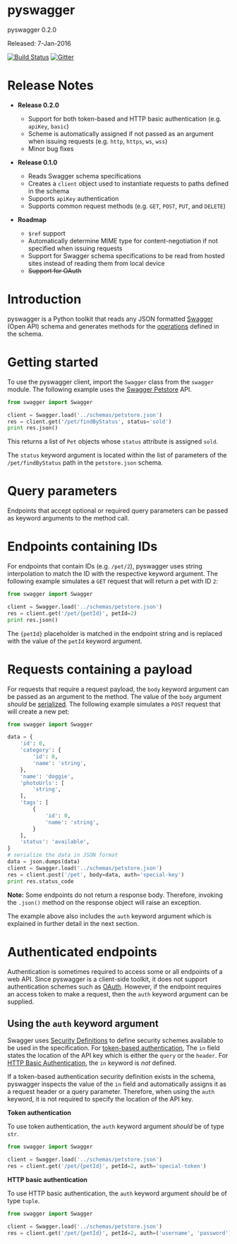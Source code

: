 # pyswagger

pyswagger 0.2.0

Released: 7-Jan-2016

[![Build Status](https://travis-ci.org/rightlag/pyswagger.svg?branch=master)](https://travis-ci.org/rightlag/pyswagger)
[![Gitter](https://badges.gitter.im/rightlag/pyswagger.svg)](https://gitter.im/rightlag/pyswagger?utm_source=badge&utm_medium=badge&utm_campaign=pr-badge)

# Release Notes

  - **Release 0.2.0**
    - Support for both token-based and HTTP basic authentication (e.g. `apiKey`, `basic`)
    - Scheme is automatically assigned if not passed as an argument when issuing requests (e.g. `http`, `https`, `ws`, `wss`)
    - Minor bug fixes

  - **Release 0.1.0**
    - Reads Swagger schema specifications
    - Creates a `client` object used to instantiate requests to paths defined in the schema
    - Supports `apiKey` authentication
    - Supports common request methods (e.g. `GET`, `POST`, `PUT`, and `DELETE`)

  - **Roadmap**
    - `$ref` support
    - Automatically determine MIME type for content-negotiation if not specified when issuing requests
    - Support for Swagger schema specifications to be read from hosted sites instead of reading them from local device
    - ~~Support for OAuth~~

# Introduction

pyswagger is a Python toolkit that reads any JSON formatted [Swagger](http://swagger.io/) (Open API) schema and generates methods for the [operations](http://swagger.io/specification/#operationObject) defined in the schema.

# Getting started

To use the pyswagger client, import the `Swagger` class from the `swagger` module. The following example uses the [Swagger Petstore](http://petstore.swagger.io/) API.

```python
from swagger import Swagger

client = Swagger.load('../schemas/petstore.json')
res = client.get('/pet/findByStatus', status='sold')
print res.json()
```

This returns a list of `Pet` objects whose `status` attribute is assigned `sold`.

The `status` keyword argument is located within the list of parameters of the `/pet/findByStatus` path in the `petstore.json` schema.

# Query parameters

Endpoints that accept optional or required query parameters can be passed as keyword arguments to the method call.

# Endpoints containing IDs

For endpoints that contain IDs (e.g. `/pet/2`), pyswagger uses string interpolation to match the ID with the respective keyword argument. The following example simulates a `GET` request that will return a pet with ID `2`:

```python
from swagger import Swagger

client = Swagger.load('../schemas/petstore.json')
res = client.get('/pet/{petId}', petId=2)
print res.json()
```

The `{petId}` placeholder is matched in the endpoint string and is replaced with the value of the `petId` keyword argument.

# Requests containing a payload

For requests that require a request payload, the `body` keyword argument can be passed as an argument to the method. The value of the `body` argument *should* be [serialized](https://en.wikipedia.org/wiki/Serialization). The following example simulates a `POST` request that will create a new pet:

```python
from swagger import Swagger

data = {
    'id': 0,
    'category': {
        'id': 0,
        'name': 'string',
    },
    'name': 'doggie',
    'photoUrls': [
        'string',
    ],
    'tags': [
        {
            'id': 0,
            'name': 'string',
        }
    ],
    'status': 'available',
}
# serialize the data in JSON format
data = json.dumps(data)
client = Swagger.load('../schemas/petstore.json')
res = client.post('/pet', body=data, auth='special-key')
print res.status_code
```

**Note:** Some endpoints do not return a response body. Therefore, invoking the `.json()` method on the response object will raise an exception.

The example above  also includes the `auth` keyword argument which is explained in further detail in the next section.

# Authenticated endpoints

Authentication is sometimes required to access some or all endpoints of a web API. Since pyswagger is a client-side toolkit, it does not support authentication schemes such as [OAuth](https://en.wikipedia.org/wiki/OAuth). However, if the endpoint requires an access token to make a request, then the `auth` keyword argument can be supplied.

## Using the `auth` keyword argument

Swagger uses [Security Definitions](http://swagger.io/specification/#securityDefinitionsObject) to define security schemes available to be used in the specification. For [token-based authentication](https://scotch.io/tutorials/the-ins-and-outs-of-token-based-authentication), The `in` field states the location of the API key which is either the `query` or the `header`. For [HTTP Basic Authentication](https://en.wikipedia.org/wiki/Basic_access_authentication), the `in` keyword is *not* defined.

If a token-based authentication security definition exists in the schema, pyswagger inspects the value of the `in` field and automatically assigns it as a request header or a query parameter. Therefore, when using the `auth` keyword, it is not required to specify the location of the API key.

**Token authentication**

To use token authentication, the `auth` keyword argument *should* be of type `str`.

```python
from swagger import Swagger

client = Swagger.load('../schemas/petstore.json')
res = client.get('/pet/{petId}', petId=2, auth='special-token')
```

**HTTP basic authentication**

To use HTTP basic authentication, the `auth` keyword argument *should* be of type `tuple`.

```python
from swagger import Swagger

client = Swagger.load('../schemas/petstore.json')
res = client.get('/pet/{petId}', petId=2, auth=('username', 'password'))
```
